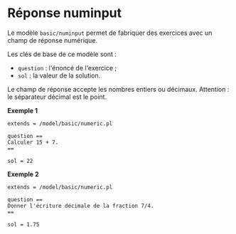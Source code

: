 # Réponse numinput

Le modèle `basic/numinput` permet de fabriquer des exercices avec un champ de réponse numérique.

Les clés de base de ce modèle sont :

  * `question` : l'énoncé de l'exercice ;
  * `sol` : la valeur de la solution.

Le champ de réponse accepte les nombres entiers ou décimaux. Attention : le séparateur décimal est le point.

**Exemple 1**

```
extends = /model/basic/numeric.pl

question ==
Calculer 15 + 7.
==

sol = 22
```

**Exemple 2**

```
extends = /model/basic/numeric.pl

question ==
Donner l'écriture décimale de la fraction 7/4.
==

sol = 1.75
```
